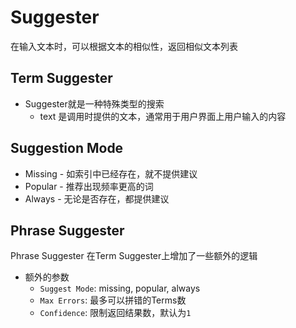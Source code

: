 # Suggester

在输入文本时，可以根据文本的相似性，返回相似文本列表

## Term Suggester

- Suggester就是一种特殊类型的搜索
  - text 是调用时提供的文本，通常用于用户界面上用户输入的内容

##  Suggestion Mode

- Missing - 如索引中已经存在，就不提供建议
- Popular - 推荐出现频率更高的词
- Always - 无论是否存在，都提供建议



## Phrase Suggester

Phrase Suggester 在Term Suggester上增加了一些额外的逻辑

- 额外的参数
  - `Suggest Mode`: missing, popular, always
  - `Max Errors`: 最多可以拼错的Terms数
  - `Confidence`: 限制返回结果数，默认为`1`